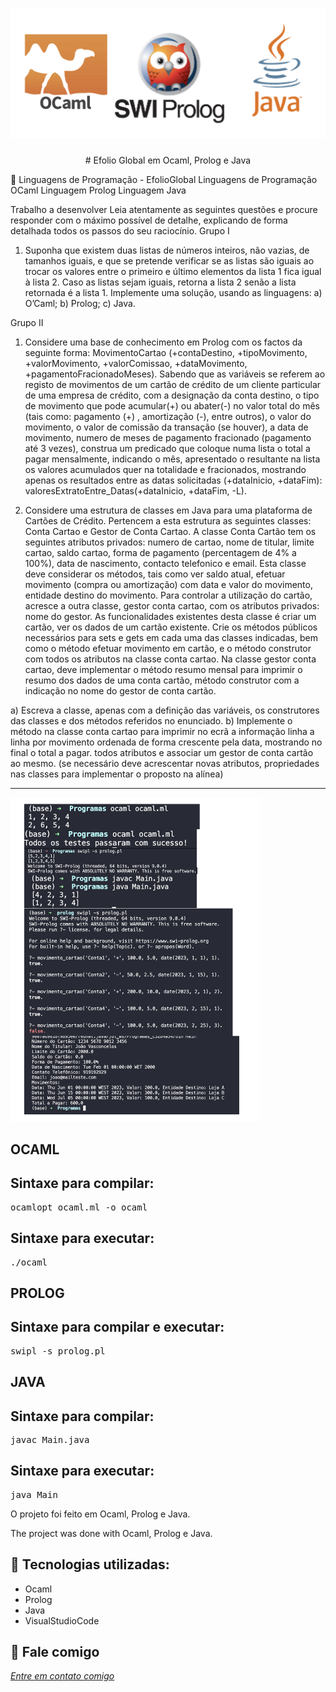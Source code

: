 <h1 align="center">
    <img width="600" src="lp.png" />
</h1>

<p align="center">
# Efolio Global em Ocaml, Prolog e Java
  
📌 Linguagens de Programação - EfolioGlobal
Linguagens de Programação OCaml Linguagem Prolog Linguagem Java 

Trabalho a desenvolver
Leia atentamente as seguintes questões e procure responder com o máximo possível de detalhe, explicando de forma detalhada todos os passos do seu raciocínio.
Grupo I
1. Suponha que existem duas listas de números inteiros, não vazias, de tamanhos iguais, e que se pretende verificar se as listas são iguais ao trocar os valores entre o primeiro e último elementos da lista 1 fica igual à lista 2. Caso as listas sejam iguais, retorna a lista 2 senão a lista retornada é a lista 1.
Implemente uma solução, usando as linguagens:
a) O’Caml;
b) Prolog;
c) Java.

Grupo II
1. Considere uma base de conhecimento em Prolog com os factos da seguinte forma:
MovimentoCartao (+contaDestino, +tipoMovimento, +valorMovimento, +valorComissao, +dataMovimento, +pagamentoFracionadoMeses).
Sabendo que as variáveis se referem ao registo de movimentos de um cartão de crédito de um cliente particular de uma empresa de crédito, com a designação da conta destino, o tipo de movimento que pode acumular(+) ou abater(-) no valor total do mês (tais como: pagamento (+) , amortização (-), entre outros), o valor do movimento, o valor de comissão da transação (se houver), a data de movimento, numero de meses de pagamento fracionado (pagamento até 3 vezes), construa um predicado que coloque numa lista o total a pagar mensalmente, indicando o mês, apresentado o resultante na lista os valores acumulados quer na totalidade e fracionados, mostrando apenas os resultados entre as datas solicitadas (+dataInicio, +dataFim):
valoresExtratoEntre_Datas(+dataInicio, +dataFim, -L).

2. Considere uma estrutura de classes em Java para uma plataforma de Cartões de Crédito. Pertencem a esta estrutura as seguintes classes: Conta Cartao e Gestor de Conta Cartao. A classe Conta Cartão tem os seguintes atributos privados: numero de cartao, nome de titular, limite cartao, saldo cartao, forma de pagamento (percentagem de 4% a 100%), data de nascimento, contacto telefonico e email. Esta classe deve considerar os métodos, tais como
ver saldo atual, efetuar movimento (compra ou amortização) com data e valor do movimento, entidade destino do movimento.
Para controlar a utilização do cartão, acresce a outra classe, gestor conta cartao, com os atributos privados: nome do gestor. As funcionalidades existentes desta classe é criar um cartão, ver os dados de um cartão existente.
Crie os métodos públicos necessários para sets e gets em cada uma das classes indicadas, bem como o método efetuar movimento em cartão, e o método construtor com todos os atributos na classe conta cartao. Na classe gestor conta cartao, deve implementar o método resumo mensal para imprimir o resumo dos dados de uma conta cartão, método construtor com a indicação no nome do gestor de conta cartão.

a) Escreva a classe, apenas com a definição das variáveis, os construtores das classes e dos métodos referidos no enunciado.
b) Implemente o método na classe conta cartao para imprimir no ecrã a informação linha a linha por movimento ordenada de forma crescente pela data, mostrando no final o total a pagar. todos atributos e associar um gestor de conta cartão ao mesmo. (se necessário deve acrescentar novas atributos, propriedades nas classes para implementar o proposto na alínea)
</p>

------------------
<img width="400" src="testes.png" alt="page-home">

## OCAML ##
## Sintaxe para compilar:
<pre>ocamlopt ocaml.ml -o ocaml</pre> 

## Sintaxe para executar:
<pre>./ocaml</pre>

## PROLOG ##
## Sintaxe para compilar e executar:
<pre>swipl -s prolog.pl</pre> 

## JAVA ##
## Sintaxe para compilar:
<pre>javac Main.java</pre> 

## Sintaxe para executar:
<pre>java Main</pre>


O projeto foi feito em Ocaml, Prolog e Java.

The project was done with Ocaml, Prolog e Java.

🔧 Tecnologias utilizadas:
------------------

- Ocaml
- Prolog
- Java
- VisualStudioCode

💬 Fale comigo
------------------
[*Entre em contato comigo*](https://www.linkedin.com/in/ivo-baptista-3712144/)


